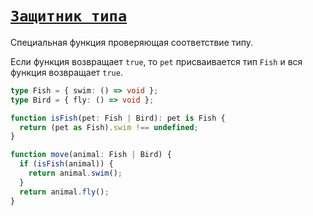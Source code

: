 # [`Защитник типа`](../index.md)

Специальная функция проверяющая соответствие типу.

Если функция возвращает `true`, то `pet` присваивается тип `Fish` и вся функция возвращает `true`.

```ts
type Fish = { swim: () => void };
type Bird = { fly: () => void };

function isFish(pet: Fish | Bird): pet is Fish {
  return (pet as Fish).swim !== undefined;
}

function move(animal: Fish | Bird) {
  if (isFish(animal)) {
    return animal.swim();
  }
  return animal.fly();
}
```
